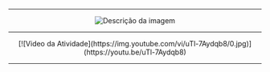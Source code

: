 
---

<div align="center">
  <img src="https://github.com/user-attachments/assets/f60302d4-a989-43ed-bc72-693ee507aac9" alt="Descrição da imagem">
</div>

---

<div align="center">
  [![Video da Atividade](https://img.youtube.com/vi/uTl-7Aydqb8/0.jpg)](https://youtu.be/uTl-7Aydqb8)
</div>

---
